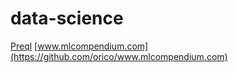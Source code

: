 # data-science

[Preql](https://github.com/erezsh/Preql)
[www.mlcompendium.com](https://github.com/orico/www.mlcompendium.com)
